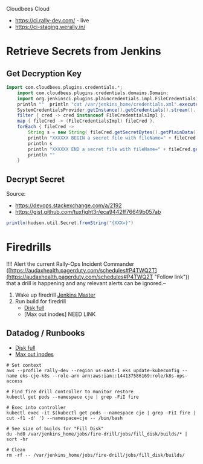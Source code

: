 Cloudbees Cloud
* https://ci.rally-dev.com/ - live
* https://ci-staging.werally.in/

# Retrieve Secrets from Jenkins

## Get Decryption Key
```groovy
import com.cloudbees.plugins.credentials.*;  
    import com.cloudbees.plugins.credentials.domains.Domain;  
    import org.jenkinsci.plugins.plaincredentials.impl.FileCredentialsImpl;    println "Jenkins credentials config file location=" + SystemCredentialsProvider.getConfigFile();  
    println ""	println "cat /var/jenkins_home/credentials.xml".execute().text    // only works with files, no un/pw  
    SystemCredentialsProvider.getInstance().getCredentials().stream().  
    filter { cred -> cred instanceof FileCredentialsImpl }.  
    map { fileCred -> (FileCredentialsImpl) fileCred }.  
    forEach { fileCred ->   
        String s = new String( fileCred.getSecretBytes().getPlainData() )  
        println "XXXXXX BEGIN a secret file with fileName=" + fileCred.getFileName() + " XXXXXXXXXXXX"  
        println s  
        println "XXXXXX END a secret file with fileName=" + fileCred.getFileName() + " XXXXXXXXXXXX"  
        println ""  
    }
```

## Decrypt Secret

Source:
* https://devops.stackexchange.com/a/2192
* https://gist.github.com/tuxfight3r/eca9442ff76649b057ab

```groovy
println(hudson.util.Secret.fromString("{XXX=}")
```

# Firedrills

!!!!
Alert the current Rally-Ops Incident Commander ([https://audaxhealth.pagerduty.com/schedules#P4TWQ2T](https://audaxhealth.pagerduty.com/schedules#P4TWQ2T "Follow link")) that a drill is happening and any relevant alerts can be ignored.–

1. Wake up firedrill [Jenkins Master](https://ci.rally-dev.com/cjoc/job/Teams/job/fire-drill/)
2. Run build for firedrill
   * [Disk full](https://ci.rally-dev.com/teams-fire-drill/job/fire-drill/job/fill_disk/)
   * [Max out inodes] NEED LINK

## Datadog / Runbooks
* [Disk full](https://app.datadoghq.com/notebook/126080/)
* [Max out inodes](https://app.datadoghq.com/notebook/126235/)
```
# Set context
aws --profile rally-dev --region us-east-1 eks update-kubeconfig --name eks-cje-k8s --role-arn arn:aws:iam::144137586169:role/k8s-ops-access

# Find fire drill controller to monitor restore
kubectl get pods --namespace cje | grep -FiI fire

# Exec into controller
kubectl exec -it $(kubectl get pods --namespace cje | grep -FiI fire | cut -f1 -d' ') --namespace=cje -- /bin/bash

# See size of builds for "Fill Disk"
du -hd0 /var/jenkins_home/jobs/fire-drill/jobs/fill_disk/builds/* | sort -hr

# Clean
rm -rf -- /var/jenkins_home/jobs/fire-drill/jobs/fill_disk/builds/
```
<!--stackedit_data:
eyJoaXN0b3J5IjpbLTE2MDA0NDE2MzQsMTQ3ODA5NjYyNiwxMD
E5MDkwNzc0LC0yMDMyOTk0MzE0LC0xNzYzNjQyNTExLDEzMDUy
MjE4MTEsMTI4NDcwNjg2MywtNzMwNTIxOTI2LDEwMDgwNDkzMD
gsNDEwMjM1NzQzLDQwNTYzODMyNiwyMTQyNDUxNjA5LDE5Mzgz
NjA3ODIsMTg5MTIxNDY0OSwtMTY2MjA4ODc3MiwtMTQ1ODkwNj
I4NV19
-->